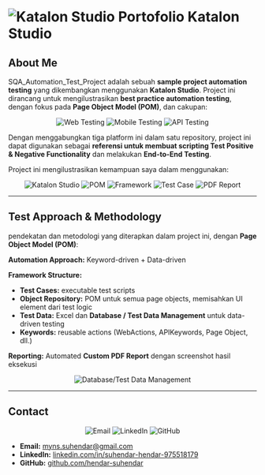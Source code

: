 # ![Katalon Studio](https://img.shields.io/badge/Katalon-Studio-4BC51D) Portofolio Katalon Studio

## About Me
SQA_Automation_Test_Project adalah sebuah **sample project automation testing** yang dikembangkan menggunakan **Katalon Studio**. Project ini dirancang untuk mengilustrasikan **best practice automation testing**, dengan fokus pada **Page Object Model (POM)**, dan cakupan:

<div align="center">
  <img src="https://img.shields.io/badge/Web-UI%20Testing-blue" alt="Web Testing"> 
  <img src="https://img.shields.io/badge/Mobile-Android/iOS-red" alt="Mobile Testing"> 
  <img src="https://img.shields.io/badge/API-RESTful-green" alt="API Testing">
</div>

Dengan menggabungkan tiga platform ini dalam satu repository, project ini dapat digunakan sebagai **referensi untuk membuat scripting Test Positive & Negative Functionality** dan melakukan **End-to-End Testing**.  

Project ini mengilustrasikan kemampuan saya dalam menggunakan:  

<div align="center">
  <img src="https://img.shields.io/badge/Katalon-Studio-4BC51D" alt="Katalon Studio"> 
  <img src="https://img.shields.io/badge/Page Object Model-POM-orange" alt="POM"> 
  <img src="https://img.shields.io/badge/Automation Framework-DataDriven,Keywords-lightgrey" alt="Framework"> 
  <img src="https://img.shields.io/badge/Test Case Design-Execution-blueviolet" alt="Test Case"> 
  <img src="https://img.shields.io/badge/Custom PDF Report-red" alt="PDF Report">
</div>

---

## Test Approach & Methodology
pendekatan dan metodologi yang diterapkan dalam project ini, dengan **Page Object Model (POM)**:  

**Automation Approach:** Keyword-driven + Data-driven  

**Framework Structure:**
- **Test Cases:** executable test scripts  
- **Object Repository:** POM untuk semua page objects, memisahkan UI element dari test logic  
- **Test Data:** Excel dan **Database / Test Data Management** untuk data-driven testing  
- **Keywords:** reusable actions (WebActions, APIKeywords, Page Object, dll.)  

**Reporting:** Automated **Custom PDF Report** dengan screenshot hasil eksekusi  

<div align="center">
  <img src="https://img.shields.io/badge/Database-Test%20Data%20Management-yellow" alt="Database/Test Data Management"> 
</div>

---

## Contact
<div align="center">
  <img src="https://img.shields.io/badge/Email-myns.suhendar@gmail.com-blue" alt="Email">  
  <img src="https://img.shields.io/badge/LinkedIn-Profile-blue" alt="LinkedIn">  
  <img src="https://img.shields.io/badge/GitHub-hendar--suhendar-black" alt="GitHub">  
</div>

- **Email:** myns.suhendar@gmail.com  
- **LinkedIn:** [linkedin.com/in/suhendar-hendar-975518179](https://www.linkedin.com/in/suhendar-hendar-975518179/)  
- **GitHub:** [github.com/hendar-suhendar](https://github.com/hendar-suhendar)  
